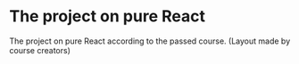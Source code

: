 # The project on pure React
The project on pure React according to the passed course. (Layout made by course creators)

